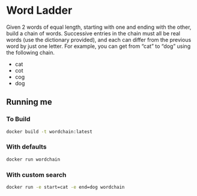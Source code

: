 # Word Ladder

Given 2 words of equal length, starting with one and ending with the other, build a chain of words. Successive entries in the chain must all be real words (use the dictionary provided), and each can differ from the previous word by just one letter. For example, you can get from “cat” to “dog” using the following chain.

- cat
- cot
- cog
- dog

## Running me

### To Build

```sh
docker build -t wordchain:latest
```

### With defaults

```sh
docker run wordchain
```

### With custom search

```sh
docker run -e start=cat -e end=dog wordchain
```